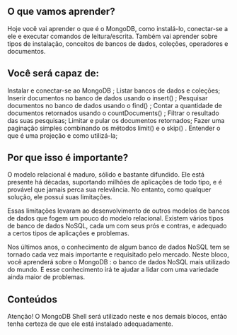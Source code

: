 ## O que vamos aprender?
Hoje você vai aprender o que é o MongoDB, como instalá-lo, conectar-se a ele e executar comandos de leitura/escrita. Também vai aprender sobre tipos de instalação, conceitos de bancos de dados, coleções, operadores e documentos.

## Você será capaz de:
Instalar e conectar-se ao MongoDB ;
Listar bancos de dados e coleções;
Inserir documentos no banco de dados usando o insert() ;
Pesquisar documentos no banco de dados usando o find() ;
Contar a quantidade de documentos retornados usando o countDocuments() ;
Filtrar o resultado das suas pesquisas;
Limitar e pular os documentos retornados;
Fazer uma paginação simples combinando os métodos limit() e o skip() .
Entender o que é uma projeção e como utilizá-la;

## Por que isso é importante?

O modelo relacional é maduro, sólido e bastante difundido. Ele está presente há décadas, suportando milhões de aplicações de todo tipo, e é provável que jamais perca sua relevância. No entanto, como qualquer solução, ele possui suas limitações.

Essas limitações levaram ao desenvolvimento de outros modelos de bancos de dados que fogem um pouco do modelo relacional. Existem vários tipos de banco de dados NoSQL, cada um com seus prós e contras, e adequado a certos tipos de aplicações e problemas.

Nos últimos anos, o conhecimento de algum banco de dados NoSQL tem se tornado cada vez mais importante e requisitado pelo mercado. Neste bloco, você aprenderá sobre o MongoDB : o banco de dados NoSQL mais utilizado do mundo. E esse conhecimento irá te ajudar a lidar com uma variedade ainda maior de problemas.

## Conteúdos
Atenção! O MongoDB Shell será utilizado neste e nos demais blocos, então tenha certeza de que ele está instalado adequadamente.
